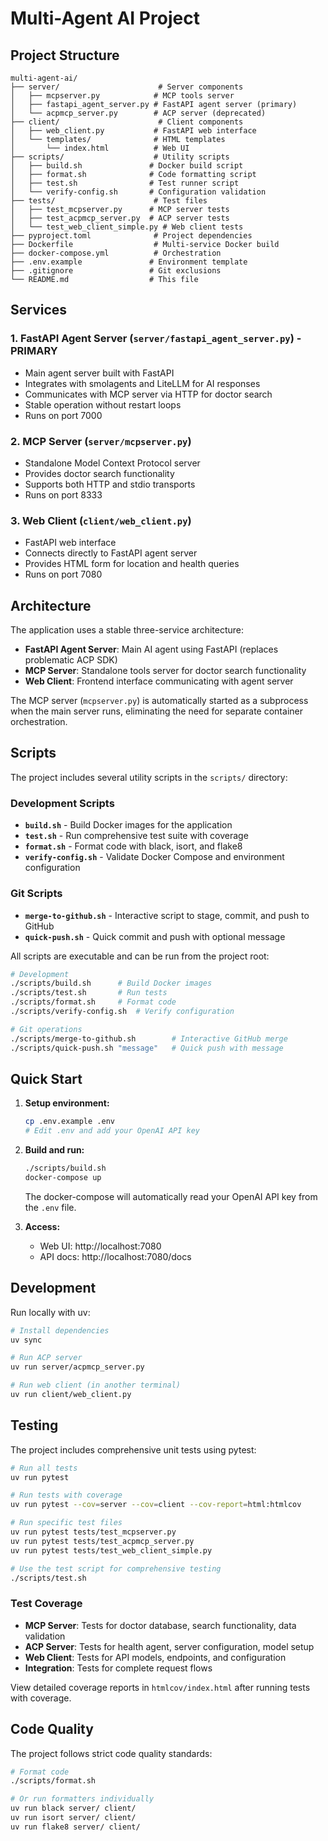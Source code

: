 # Multi-Agent AI Project

## Project Structure

```
multi-agent-ai/
├── server/                      # Server components
│   ├── mcpserver.py            # MCP tools server
│   ├── fastapi_agent_server.py # FastAPI agent server (primary)
│   └── acpmcp_server.py        # ACP server (deprecated)
├── client/                      # Client components
│   ├── web_client.py           # FastAPI web interface
│   └── templates/              # HTML templates
│       └── index.html          # Web UI
├── scripts/                    # Utility scripts
│   ├── build.sh               # Docker build script
│   ├── format.sh              # Code formatting script
│   ├── test.sh                # Test runner script
│   └── verify-config.sh       # Configuration validation
├── tests/                      # Test files
│   ├── test_mcpserver.py      # MCP server tests
│   ├── test_acpmcp_server.py  # ACP server tests
│   └── test_web_client_simple.py # Web client tests
├── pyproject.toml              # Project dependencies
├── Dockerfile                  # Multi-service Docker build
├── docker-compose.yml          # Orchestration
├── .env.example               # Environment template
├── .gitignore                 # Git exclusions
└── README.md                  # This file
```

## Services

### 1. FastAPI Agent Server (`server/fastapi_agent_server.py`) - PRIMARY
- Main agent server built with FastAPI
- Integrates with smolagents and LiteLLM for AI responses  
- Communicates with MCP server via HTTP for doctor search
- Stable operation without restart loops
- Runs on port 7000

### 2. MCP Server (`server/mcpserver.py`)
- Standalone Model Context Protocol server
- Provides doctor search functionality
- Supports both HTTP and stdio transports
- Runs on port 8333

### 3. Web Client (`client/web_client.py`)
- FastAPI web interface
- Connects directly to FastAPI agent server
- Provides HTML form for location and health queries
- Runs on port 7080

## Architecture

The application uses a stable three-service architecture:
- **FastAPI Agent Server**: Main AI agent using FastAPI (replaces problematic ACP SDK)
- **MCP Server**: Standalone tools server for doctor search functionality
- **Web Client**: Frontend interface communicating with agent server

The MCP server (`mcpserver.py`) is automatically started as a subprocess when the main server runs, eliminating the need for separate container orchestration.

## Scripts

The project includes several utility scripts in the `scripts/` directory:

### Development Scripts
- **`build.sh`** - Build Docker images for the application
- **`test.sh`** - Run comprehensive test suite with coverage
- **`format.sh`** - Format code with black, isort, and flake8
- **`verify-config.sh`** - Validate Docker Compose and environment configuration

### Git Scripts
- **`merge-to-github.sh`** - Interactive script to stage, commit, and push to GitHub
- **`quick-push.sh`** - Quick commit and push with optional message

All scripts are executable and can be run from the project root:
```bash
# Development
./scripts/build.sh      # Build Docker images
./scripts/test.sh       # Run tests
./scripts/format.sh     # Format code
./scripts/verify-config.sh  # Verify configuration

# Git operations
./scripts/merge-to-github.sh        # Interactive GitHub merge
./scripts/quick-push.sh "message"   # Quick push with message
```

## Quick Start

1. **Setup environment:**
   ```bash
   cp .env.example .env
   # Edit .env and add your OpenAI API key
   ```

2. **Build and run:**
   ```bash
   ./scripts/build.sh
   docker-compose up
   ```
   
   The docker-compose will automatically read your OpenAI API key from the `.env` file.

3. **Access:**
   - Web UI: http://localhost:7080
   - API docs: http://localhost:7080/docs

## Development

Run locally with uv:
```bash
# Install dependencies
uv sync

# Run ACP server
uv run server/acpmcp_server.py

# Run web client (in another terminal)
uv run client/web_client.py
```

## Testing

The project includes comprehensive unit tests using pytest:

```bash
# Run all tests
uv run pytest

# Run tests with coverage
uv run pytest --cov=server --cov=client --cov-report=html:htmlcov

# Run specific test files
uv run pytest tests/test_mcpserver.py
uv run pytest tests/test_acpmcp_server.py
uv run pytest tests/test_web_client_simple.py

# Use the test script for comprehensive testing
./scripts/test.sh
```

### Test Coverage
- **MCP Server**: Tests for doctor database, search functionality, data validation
- **ACP Server**: Tests for health agent, server configuration, model setup
- **Web Client**: Tests for API models, endpoints, and configuration
- **Integration**: Tests for complete request flows

View detailed coverage reports in `htmlcov/index.html` after running tests with coverage.

## Code Quality

The project follows strict code quality standards:

```bash
# Format code
./scripts/format.sh

# Or run formatters individually
uv run black server/ client/
uv run isort server/ client/
uv run flake8 server/ client/
```
